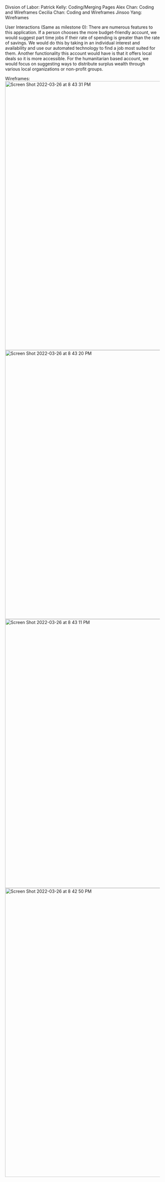 Divsion of Labor: 
    Patrick Kelly: Coding/Merging Pages
    Alex Chan: Coding and Wireframes
    Cecilia Chan: Coding and Wireframes
    Jinsoo Yang: Wireframes

User Interactions (Same as milestone 0): 
    There are numerous features to this application. If a person chooses the more budget-friendly account, we would suggest part time jobs if their rate of spending is greater than the rate of savings. We would do this by taking in an individual interest and availability and use our automated technology to find a job most suited for them. Another functionality this account would have is that it offers local deals so it is more accessible. For the humanitarian based account, we would focus on suggesting ways to distribute surplus wealth through various local organizations or non-profit groups. 

Wireframes: 
<img width="873" alt="Screen Shot 2022-03-26 at 8 43 31 PM" src="https://user-images.githubusercontent.com/46460690/160261797-8e6303b7-7a5a-4bdf-9e2e-9ce25755259f.png">
<img width="873" alt="Screen Shot 2022-03-26 at 8 43 20 PM" src="https://user-images.githubusercontent.com/46460690/160261798-aa8ef949-dfee-4b44-a8e6-a063954fdbab.png">
<img width="873" alt="Screen Shot 2022-03-26 at 8 43 11 PM" src="https://user-images.githubusercontent.com/46460690/160261799-e848f6ce-eed8-4fcc-acb1-d8e70c791fd0.png">
<img width="938" alt="Screen Shot 2022-03-26 at 8 42 50 PM" src="https://user-images.githubusercontent.com/46460690/160261800-4393db05-1b43-4111-aa15-0e5dffdba6ad.png">
